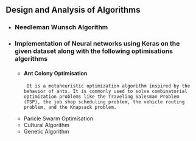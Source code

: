 ## Design and Analysis of Algorithms
* ### Needleman Wunsch Algorithm

* ### Implementation of Neural networks using Keras on the given dataset along with the following optimisations algorithms
   *  ####  Ant Colony Optimisation
           It is a metaheuristic optimization algorithm inspired by the behavior of ants. It is commonly used to solve combinatorial optimization problems like the Traveling Salesman Problem (TSP), the job shop scheduling problem, the vehicle routing problem, and the Knapsack problem.
   *    Paricle Swarm Optimisation
   *    Cultural Algorithm
   *    Genetic Algorithm

